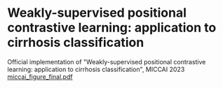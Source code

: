 # Weakly-supervised positional contrastive learning: application to cirrhosis classification


Official implementation of "Weakly-supervised positional contrastive learning: application to cirrhosis classification", MICCAI 2023
[miccai_figure_final.pdf](https://github.com/Guerbet-AI/wsp-contrastive/files/12013155/miccai_figure_final.pdf)
